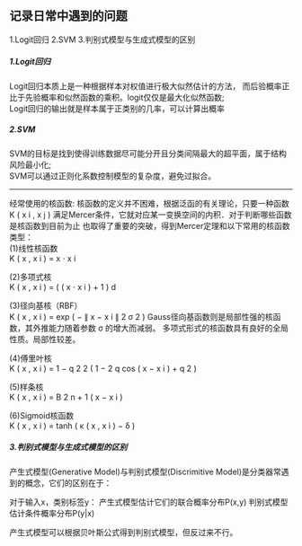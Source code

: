 ## 记录日常中遇到的问题
1.Logit回归
2.SVM
3.判别式模型与生成式模型的区别

##### 1.Logit回归
Logit回归本质上是一种根据样本对权值进行极大似然估计的方法，
而后验概率正比于先验概率和似然函数的乘积。logit仅仅是最大化似然函数;<br/>
Logit回归的输出就是样本属于正类别的几率，可以计算出概率


##### 2.SVM

SVM的目标是找到使得训练数据尽可能分开且分类间隔最大的超平面，属于结构风险最小化;<br/>
SVM可以通过正则化系数控制模型的复杂度，避免过拟合。
- - -
经常使用的核函数:
核函数的定义并不困难，根据泛函的有关理论，只要一种函数 K ( x i , x j )
满足Mercer条件，它就对应某一变换空间的内积．对于判断哪些函数是核函数到目前为止
也取得了重要的突破，得到Mercer定理和以下常用的核函数类型：<br/>
(1)线性核函数<br/>
K ( x , x i ) = x ⋅ x i

(2)多项式核<br/>
K ( x , x i ) = ( ( x ⋅ x i ) + 1 ) d

(3)径向基核（RBF）<br/>
K ( x , x i ) = exp ( − ∥ x − x i ∥ 2 σ 2 )
Gauss径向基函数则是局部性强的核函数，其外推能力随着参数 σ 的增大而减弱。
多项式形式的核函数具有良好的全局性质。局部性较差。

(4)傅里叶核<br/>
K ( x , x i ) = 1 − q 2 2 ( 1 − 2 q cos ( x − x i ) + q 2 )

(5)样条核<br/>
K ( x , x i ) = B 2 n + 1 ( x − x i )

(6)Sigmoid核函数<br/>
K ( x , x i ) = tanh ( κ ( x , x i ) − δ )


##### 3.判别式模型与生成式模型的区别
产生式模型(Generative Model)与判别式模型(Discrimitive Model)是分类器常遇到的概念，它们的区别在于：

对于输入x，类别标签y：
产生式模型估计它们的联合概率分布P(x,y)
判别式模型估计条件概率分布P(y|x)

产生式模型可以根据贝叶斯公式得到判别式模型，但反过来不行。
